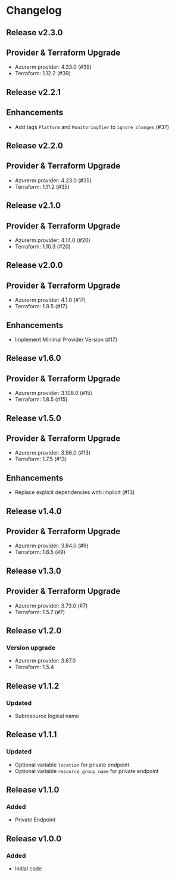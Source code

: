 # Changelog

## Release v2.3.0

## Provider & Terraform Upgrade
- Azurerm provider: 4.33.0 (#39)
- Terraform: 1.12.2 (#39)
   
## Release v2.2.1

## Enhancements

- Add tags `Platform` and `MonitoringTier` to `ignore_changes` (#37)


   
## Release v2.2.0

## Provider & Terraform Upgrade
- Azurerm provider: 4.23.0 (#35)
- Terraform: 1.11.2 (#35)
   
## Release v2.1.0

## Provider & Terraform Upgrade
- Azurerm provider: 4.14.0 (#20)
- Terraform: 1.10.3 (#20)
   
## Release v2.0.0

## Provider & Terraform Upgrade
- Azurerm provider: 4.1.0 (#17)
- Terraform: 1.9.5 (#17)
## Enhancements
- Implement Minimal Provider Version (#17)
   
## Release v1.6.0

## Provider & Terraform Upgrade
- Azurerm provider: 3.108.0 (#15)
- Terraform: 1.8.5 (#15)
   
## Release v1.5.0

## Provider & Terraform Upgrade

- Azurerm provider: 3.96.0 (#13)
- Terraform: 1.7.5 (#13)

## Enhancements

- Replace explicit dependencies with implicit (#13)
   
## Release v1.4.0

## Provider & Terraform Upgrade
- Azurerm provider: 3.84.0 (#9)
- Terraform: 1.6.5 (#9)
   
## Release v1.3.0

## Provider & Terraform Upgrade
- Azurerm provider: 3.73.0 (#7)
- Terraform: 1.5.7 (#7)

   
## Release v1.2.0

### Version upgrade
- Azurerm provider: 3.67.0
- Terraform: 1.5.4
   
## Release v1.1.2

### Updated
- Subresource logical name
   
## Release v1.1.1

### Updated
- Optional variable `location` for private endpoint
- Optional variable  `resource_group_name` for private endpoint


   
## Release v1.1.0

### Added

- Private Endpoint
   
## Release v1.0.0

### Added

- Initial code
   